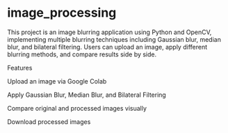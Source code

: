 # image_processing
This project is an image blurring application using Python and OpenCV, implementing multiple blurring techniques including Gaussian blur, median blur, and bilateral filtering. Users can upload an image, apply different blurring methods, and compare results side by side.

Features

Upload an image via Google Colab

Apply Gaussian Blur, Median Blur, and Bilateral Filtering

Compare original and processed images visually

Download processed images
